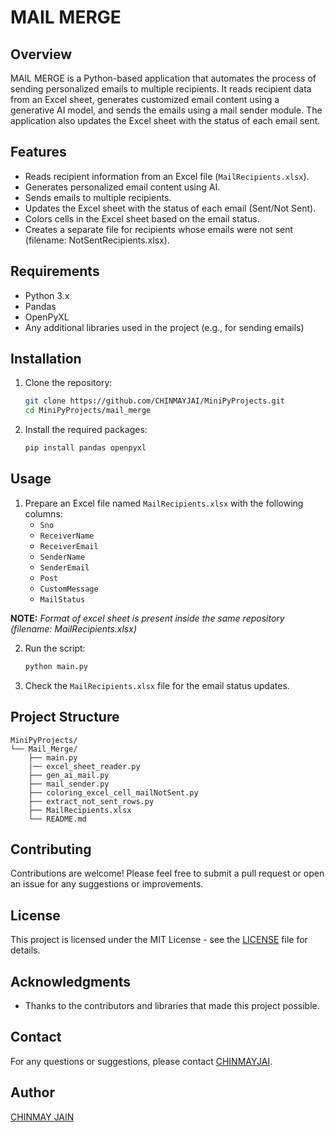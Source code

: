 # MAIL MERGE

## Overview
MAIL MERGE is a Python-based application that automates the process of sending personalized emails to multiple recipients. It reads recipient data from an Excel sheet, generates customized email content using a generative AI model, and sends the emails using a mail sender module. The application also updates the Excel sheet with the status of each email sent.

## Features
- Reads recipient information from an Excel file (`MailRecipients.xlsx`).
- Generates personalized email content using AI.
- Sends emails to multiple recipients.
- Updates the Excel sheet with the status of each email (Sent/Not Sent).
- Colors cells in the Excel sheet based on the email status.
- Creates a separate file for recipients whose emails were not sent (filename: NotSentRecipients.xlsx).

## Requirements
- Python 3.x
- Pandas
- OpenPyXL
- Any additional libraries used in the project (e.g., for sending emails)

## Installation
1. Clone the repository:
   ```bash
   git clone https://github.com/CHINMAYJAI/MiniPyProjects.git
   cd MiniPyProjects/mail_merge
   ```

2. Install the required packages:
   ```bash
   pip install pandas openpyxl
   ```

## Usage
1. Prepare an Excel file named `MailRecipients.xlsx` with the following columns:
   - `Sno`
   - `ReceiverName`
   - `ReceiverEmail`
   - `SenderName`
   - `SenderEmail`
   - `Post`
   - `CustomMessage`
   - `MailStatus`

**NOTE:** *Format of excel sheet is present inside the same repository (filename: MailRecipients.xlsx)*

2. Run the script:
   ```bash
   python main.py
   ```

3. Check the `MailRecipients.xlsx` file for the email status updates.


## Project Structure

```
MiniPyProjects/
└── Mail_Merge/
    ├── main.py
    |── excel_sheet_reader.py
    ├── gen_ai_mail.py
    ├── mail_sender.py
    ├── coloring_excel_cell_mailNotSent.py
    ├── extract_not_sent_rows.py
    ├── MailRecipients.xlsx
    └── README.md
```


## Contributing
Contributions are welcome! Please feel free to submit a pull request or open an issue for any suggestions or improvements.

## License
This project is licensed under the MIT License - see the [LICENSE](LICENSE) file for details.

## Acknowledgments
- Thanks to the contributors and libraries that made this project possible.

## Contact
For any questions or suggestions, please contact [CHINMAYJAI](https://github.com/CHINMAYJAI).

## Author
[CHINMAY JAIN](https://github.com/CHINMAYJAI/)